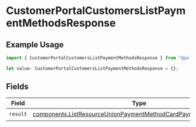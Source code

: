 # CustomerPortalCustomersListPaymentMethodsResponse

## Example Usage

```typescript
import { CustomerPortalCustomersListPaymentMethodsResponse } from "@polar-sh/sdk/models/operations/customerportalcustomerslistpaymentmethods.js";

let value: CustomerPortalCustomersListPaymentMethodsResponse = {};
```

## Fields

| Field                                                                                                                                                  | Type                                                                                                                                                   | Required                                                                                                                                               | Description                                                                                                                                            |
| ------------------------------------------------------------------------------------------------------------------------------------------------------ | ------------------------------------------------------------------------------------------------------------------------------------------------------ | ------------------------------------------------------------------------------------------------------------------------------------------------------ | ------------------------------------------------------------------------------------------------------------------------------------------------------ |
| `result`                                                                                                                                               | [components.ListResourceUnionPaymentMethodCardPaymentMethodGeneric](../../models/components/listresourceunionpaymentmethodcardpaymentmethodgeneric.md) | :heavy_check_mark:                                                                                                                                     | N/A                                                                                                                                                    |